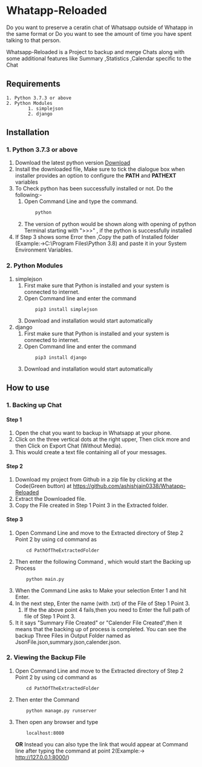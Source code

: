 # Whatapp-Reloaded
Do you want to preserve a ceratin chat of Whatsapp outside of Whatapp in the same format 
													or
Do you want to see the amount of time you have spent talking to that person.

Whatsapp-Reloaded is a Project to backup and merge Chats along with some additional features like Summary ,Statistics ,Calendar specific to the Chat

## Requirements

	1. Python 3.7.3 or above
	2. Python Modules
			1. simplejson
			2. django
			
## Installation

### 1. Python 3.7.3 or above

1. Download the latest python version [Download](https://www.python.org/downloads/)
2. Install the downloaded file, Make sure to tick the dialogue box when installer provides an option to configure the **PATH** and **PATHEXT** variables 
3. To Check python has been successfully installed or not. Do the following:-
	1. Open Command Line and type the command. 
		``` bash
			python
		```
	2. The version of python would be shown along with opening of python Terminal starting with ">>>" , if the python is successfully installed
4. If Step 3 shows some Error then ,Copy the path of Installed folder (Example:->C:\Program Files\Python 3.8) and paste it in your System Environment Variables.

### 2. Python Modules
1. simplejson
	1. First make sure that Python is installed and your system is connected to internet.
	2. Open Command line and enter the command
		```
			pip3 install simplejson
		```
	3. Download and installation would start automatically
2. django
	1. First make sure that Python is installed and your system is connected to internet.
	2. Open Command line and enter the command
		```
			pip3 install django
		```
	3. Download and installation would start automatically
	
## How to use
### 1. Backing up Chat
#### Step 1
1. Open the chat you want to backup in Whatsapp at your phone.
2. Click on the three vertical dots at the right upper, Then click more and then Click on Export Chat (Without Media).
3. This would create a text file containing all of your messages.

#### Step 2
1. Download my project from Github in a zip file by clicking at the Code(Green button) at https://github.com/ashishjain0338/Whatapp-Reloaded
2. Extract the Downloaded file.
3. Copy the File created in Step 1 Point 3 in the Extracted folder.

#### Step 3
1. Open Command Line and move to the Extracted directory of Step 2 Point 2 by using cd command as
	```
		cd PathOfTheExtractedFolder
	```
2. Then enter the following Command , which would start the Backing up Process
	``` 
		python main.py
	```
3. When the Command Line asks to Make your selection Enter 1 and hit Enter.
4. In the next step, Enter the name (with .txt) of the File of Step 1 Point 3.
	1. If the the above point 4 fails,then you need to Enter the full path of file of Step 1 Point 3.
5. It it says "Summary File Created" or "Calender File Created",then it means that the backing up of process is completed. You can see the backup Three Files in Output Folder named as JsonFile.json,summary.json,calender.json.

### 2. Viewing the Backup File
1. Open Command Line and move to the Extracted directory of Step 2 Point 2 by using cd command as
	```
		cd PathOfTheExtractedFolder
	```
2. Then enter the Command
	``` 
		python manage.py runserver
	```
3. Then open any browser and type
	```
		localhost:8080
	```
	**OR** Instead you can also type the link that would appear at Command line after typing the command at point 2(Example:-> http://127.0.0.1:8000/)


